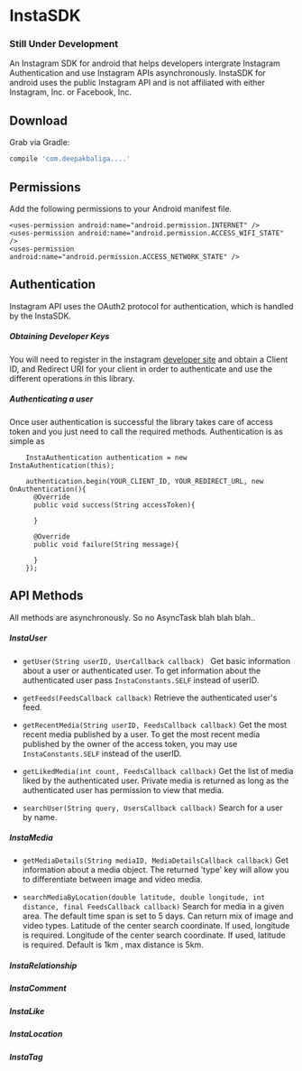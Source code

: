# InstaSDK 
### Still Under Development

An Instagram SDK for android that helps developers intergrate Instagram Authentication 
and use Instagram APIs asynchronously. InstaSDK for android uses the public Instagram API and is not affiliated with either Instagram, Inc. or Facebook, Inc.


Download
--------

Grab via Gradle:
```groovy
compile 'com.deepakbaliga....'
```

Permissions
-----
Add the following permissions to your Android manifest file.

```
<uses-permission android:name="android.permission.INTERNET" />
<uses-permission android:name="android.permission.ACCESS_WIFI_STATE" />
<uses-permission android:name="android.permission.ACCESS_NETWORK_STATE" />
```


Authentication
-----

Instagram API uses the OAuth2 protocol for authentication, which is handled by the InstaSDK.

##### Obtaining Developer Keys

You will need to register in the instagram <a href="https://instagram.com/developer/register/" target="_blank">developer site</a> and obtain a Client ID, and Redirect URI for your client in order to authenticate and use the different operations in this library.

##### Authenticating a user

 Once user authentication is successful the library takes care of access token and you just need to call the required methods. Authentication is as simple as 

````
    InstaAuthentication authentication = new InstaAuthentication(this);
    
    authentication.begin(YOUR_CLIENT_ID, YOUR_REDIRECT_URL, new OnAuthentication(){
      @Override
      public void success(String accessToken){
        
      }
      
      @Override
      public void failure(String message){
      
      }
    });
````
API Methods
-----
All methods are asynchronously. So no AsyncTask blah blah blah.. 
 
##### InstaUser
* ````getUser(String userID, UserCallback callback) ````
    Get basic information about a user or authenticated user. To get information about the authenticated user pass               ````InstaConstants.SELF```` instead of userID.

* ````getFeeds(FeedsCallback callback)````
    Retrieve the authenticated user's feed. 

* ````getRecentMedia(String userID, FeedsCallback callback)````
    Get the most recent media published by a user. To get the most recent media published by
    the owner of the access token, you may use ````InstaConstants.SELF```` instead of the userID.
    
* ````getLikedMedia(int count, FeedsCallback callback)````
    Get the list of media liked by the authenticated user. Private          media is returned as long as the authenticated user has permission to view that media.
    
* ````searchUser(String query, UsersCallback callback)````
    Search for a user by name.


##### InstaMedia
* ````getMediaDetails(String mediaID, MediaDetailsCallback callback)````
    Get information about a media object. The returned 'type' key will     allow you to differentiate between image and video media.
    
* ````searchMediaByLocation(double latitude, double longitude, int distance, final FeedsCallback callback)````
    Search for media in a given area. The default time span is set to 5 days. Can return mix of image and video types.           Latitude of the center search coordinate. If used, longitude is required. Longitude of the center search coordinate. If      used, latitude is required. Default is 1km , max distance is 5km.

##### InstaRelationship
##### InstaComment
##### InstaLike
##### InstaLocation
##### InstaTag
    
 
 








